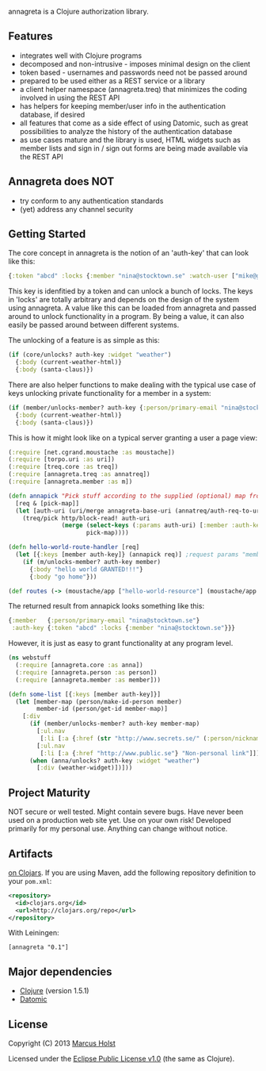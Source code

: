 annagreta is a Clojure authorization library.

## Features

 * integrates well with Clojure programs
 * decomposed and non-intrusive - imposes minimal design on the client
 * token based - usernames and passwords need not be passed around
 * prepared to be used either as a REST service or a library
 * a client helper namespace (annagreta.treq) that minimizes the coding involved in using the REST API
 * has helpers for keeping member/user info in the authentication database, if desired
 * all features that come as a side effect of using Datomic, such as great possibilities to analyze the history of the authentication database
 * as use cases mature and the library is used, HTML widgets such as member lists and sign in / sign out forms are being made available via the REST API

## Annagreta does NOT

 * try conform to any authentication standards
 * (yet) address any channel security

## Getting Started

The core concept in annagreta is the notion of an 'auth-key' that can look like this:
```clj
{:token "abcd" :locks {:member "nina@stocktown.se" :watch-user ["mike@gothcity.com" "greta@carnaby.uk"] :pages ["^http://www.fish.com/.*"] :widgets ["stocks" "weather"]}}
```
This key is idenfitied by a token and can unlock a bunch of locks. The keys in 'locks' are totally arbitrary and depends on the design of the system using annagreta. A value like this can be loaded from annagreta and passed around to unlock functionality in a program. By being a value, it can also easily be passed around between different systems.

The unlocking of a feature is as simple as this:
```clj
(if (core/unlocks? auth-key :widget "weather")
  {:body (current-weather-html)}
  {:body (santa-claus)})
```

There are also helper functions to make dealing with the typical use case of keys unlocking private functionality for a member in a system:
```clj
(if (member/unlocks-member? auth-key {:person/primary-email "nina@stocktown.se"})
  {:body (current-weather-html)}
  {:body (santa-claus)})
```

This is how it might look like on a typical server granting a user a page view:
```clj
(:require [net.cgrand.moustache :as moustache])
(:require [torpo.uri :as uri])
(:require [treq.core :as treq])
(:require [annagreta.treq :as annatreq])
(:require [annagreta.member :as m])

(defn annapick "Pick stuff according to the supplied (optional) map from annagreta. Always picks :member :auth-key identified by the corresponding request parameters from annagreta."
  [req & [pick-map]]
  (let [auth-uri (uri/merge annagreta-base-uri (annatreq/auth-req-to-uri req))]
    (treq/pick http/block-read! auth-uri
               (merge (select-keys (:params auth-uri) [:member :auth-key])
                      pick-map))))

(defn hello-world-route-handler [req]
  (let [{:keys [member auth-key]} (annapick req)] ;request params "member" and "auth-key" must be set to id's identifying a member and auth-key respectively
    (if (m/unlocks-member? auth-key member)
      {:body "hello world GRANTED!!!"}
      {:body "go home"}))

(def routes (-> (moustache/app ["hello-world-resource"] (moustache/app :get hello-world-route-handler))
```
The returned result from annapick looks something like this:
```clj
{:member   {:person/primary-email "nina@stocktown.se"}
 :auth-key {:token "abcd" :locks {:member "nina@stocktown.se"}}}
```

However, it is just as easy to grant functionality at any program level.

```clj
(ns webstuff
  (:require [annagreta.core :as anna])
  (:require [annagreta.person :as person])
  (:require [annagreta.member :as member]))

(defn some-list [{:keys [member auth-key]}]
  (let [member-map (person/make-id-person member)
        member-id (person/get-id member-map)]
    [:div
      (if (member/unlocks-member? auth-key member-map)
        [:ul.nav
         [:li [:a {:href (str "http://www.secrets.se/" (:person/nickname member))} "Your personal link"]]
        [:ul.nav
         [:li [:a {:href "http://www.public.se"} "Non-personal link"]]]))
      (when (anna/unlocks? auth-key :widget "weather")
        [:div (weather-widget)])]))
```


## Project Maturity

NOT secure or well tested. Might contain severe bugs. Have never been used on a production web site yet. Use on your own risk! Developed primarily for my personal use. Anything can change without notice.

## Artifacts

[on Clojars](https://clojars.org/annagreta). If you are using Maven, add the following repository
definition to your `pom.xml`:

```xml
<repository>
  <id>clojars.org</id>
  <url>http://clojars.org/repo</url>
</repository>
```

With Leiningen:
```
[annagreta "0.1"]
```

## Major dependencies

 * [Clojure](http://clojure.org/) (version 1.5.1)
 * [Datomic](http://docs.datomic.com/)

## License

Copyright (C) 2013 [Marcus Holst](https://twitter.com/zolst)

Licensed under the [Eclipse Public License v1.0](http://www.eclipse.org/legal/epl-v10.html) (the same as Clojure).